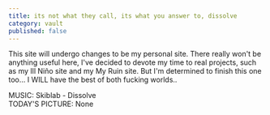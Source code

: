 ```yaml
---
title: its not what they call, its what you answer to, dissolve
category: vault
published: false
---
```


This site will undergo changes to be my personal site. There really won't be
anything useful here, I've decided to devote my time to real projects, such
as my Ill Niño site and my My Ruin site. But I'm determined to finish this one
too... I WILL have the best of both fucking worlds..

MUSIC: Skiblab - Dissolve  
TODAY'S PICTURE: None
